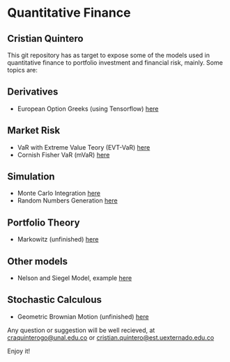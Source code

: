 # Quantitative Finance
## Cristian Quintero

This git repository has as target to expose some of the models used in quantitative finance to portfolio investment and financial risk, mainly. Some topics are:

## Derivatives
- European Option Greeks (using Tensorflow) [here](https://github.com/craquinterogo/quantitative_finance/blob/master/Derivatives/European%20Option%20Greeks.ipynb)

## Market Risk
- VaR with Extreme Value Teory (EVT-VaR) [here](https://github.com/craquinterogo/quantitative_finance/blob/master/Risk/Market/VaR/EVT_ExtremeValueTheory.ipynb)
- Cornish Fisher VaR (mVaR) [here](https://github.com/craquinterogo/quantitative_finance/blob/master/Risk/Market/VaR/Modified_CornishFisher.ipynb)

## Simulation
- Monte Carlo Integration [here](https://github.com/craquinterogo/quantitative_finance/blob/master/Simulation/Monte_Carlo/Monte%20Carlo.ipynb)
- Random Numbers Generation [here](https://github.com/craquinterogo/quantitative_finance/blob/master/Simulation/Monte_Carlo/ProbabilityDistRandomNumbersGenerator.ipynb)

## Portfolio Theory
- Markowitz (unfinished) [here](https://github.com/craquinterogo/quantitative_finance/blob/master/PortfolioTheory/Markowitz.ipynb)

## Other models
- Nelson and Siegel Model, example [here](https://github.com/craquinterogo/quantitative_finance/blob/master/InterestRate/ZeroCoupon/Nelson_and_Siegel.ipynb)

## Stochastic Calculous
- Geometric Brownian Motion (unfinished) [here](https://github.com/craquinterogo/quantitative_finance/blob/master/Stochastic/GBM.ipynb)

Any question or suggestion will be well recieved, at craquinterogo@unal.edu.co or cristian.quintero@est.uexternado.edu.co

Enjoy it!
